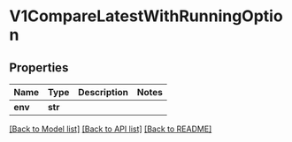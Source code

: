 # V1CompareLatestWithRunningOption

## Properties
Name | Type | Description | Notes
------------ | ------------- | ------------- | -------------
**env** | **str** |  | 

[[Back to Model list]](../vela-client/README.md#documentation-for-models) [[Back to API list]](../vela-client/README.md#documentation-for-api-endpoints) [[Back to README]](../vela-client/README.md)

